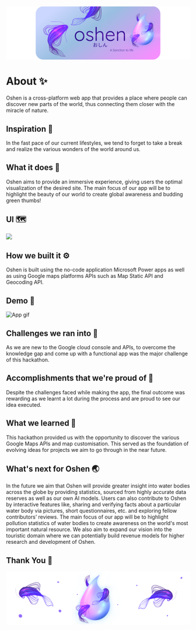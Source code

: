 ![](https://github.com/belhyto/Oshen/blob/main/oshen_material/oshen_md_title.png)
# About ✨
Oshen is a cross-platform web app that provides a place where people can discover new parts of the world, thus connecting them closer with the miracle of nature. 
## Inspiration 🌊
In the fast pace of our current lifestyles, we tend to forget to take a break and realize the various wonders of the world around us. 
## What it does 🐚
Oshen aims to provide an immersive experience, giving users the optimal visualization of the desired site. The main focus of our app will be to highlight the beauty of our world to create global awareness and budding green thumbs! 
## UI 🗺️
![](https://github.com/belhyto/Oshen/blob/main/oshen_material/ui_md%20(1).png)
## How we built it ⚙️
Oshen is built using the no-code application Microsoft Power apps as well as using Google maps platforms APIs such as Map Static API and Geocoding API.
## Demo 📱
![App gif](https://github.com/belhyto/Oshen/blob/main/oshen_material/Oshen_demo%20_md.gif)
## Challenges we ran into 🐬
As we are new to the Google cloud console and APIs, to overcome the knowledge gap and come up with a functional app was the major challenge of this hackathon.
## Accomplishments that we're proud of 🍃
Despite the challenges faced while making the app, the final outcome was rewarding as we learnt a lot during the process and are proud to see our idea executed. 
## What we learned 🚢
This hackathon provided us with the opportunity to discover the various Google Maps APIs and map customisation. This served as the foundation of evolving ideas for projects we aim to go through in the near future.
## What's next for Oshen 🌏
In the future we aim that Oshen will provide greater insight into water bodies across the globe by providing statistics, sourced from highly accurate data reserves as well as our own AI models. Users can also contribute to Oshen by interactive features like, sharing and verifying facts about a particular water body via pictures, short questionnaires, etc. and exploring fellow contributors’ reviews. The main focus of our app will be to highlight pollution statistics of water bodies to create awareness on the world's most important natural resource. We also aim to expand our vision into the touristic domain where we can potentially build revenue models for higher research and development of Oshen.
## Thank You 🐠
![](https://github.com/belhyto/Oshen/blob/main/oshen_material/oshen_md_ending.png)

